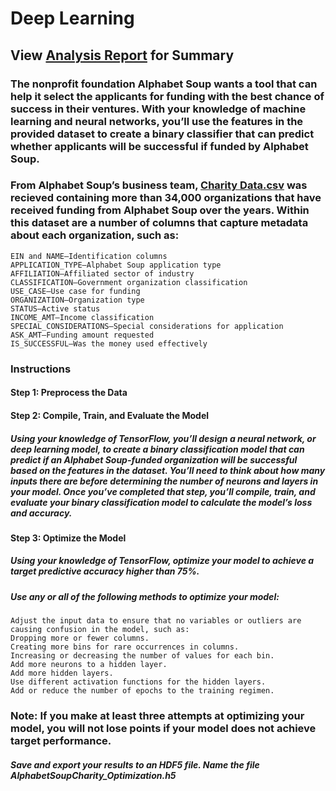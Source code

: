 # Deep Learning 

## View [Analysis Report](Analysis_Report.pdf) for Summary 

### The nonprofit foundation Alphabet Soup wants a tool that can help it select the applicants for funding with the best chance of success in their ventures. With your knowledge of machine learning and neural networks, you’ll use the features in the provided dataset to create a binary classifier that can predict whether applicants will be successful if funded by Alphabet Soup.

### From Alphabet Soup’s business team, [Charity Data.csv]("https://static.bc-edx.com/data/dl-1-2/m21/lms/starter/charity_data.csv") was recieved containing more than 34,000 organizations that have received funding from Alphabet Soup over the years. Within this dataset are a number of columns that capture metadata about each organization, such as:

    EIN and NAME—Identification columns
    APPLICATION_TYPE—Alphabet Soup application type
    AFFILIATION—Affiliated sector of industry
    CLASSIFICATION—Government organization classification
    USE_CASE—Use case for funding
    ORGANIZATION—Organization type
    STATUS—Active status
    INCOME_AMT—Income classification
    SPECIAL_CONSIDERATIONS—Special considerations for application
    ASK_AMT—Funding amount requested
    IS_SUCCESSFUL—Was the money used effectively

### Instructions

#### Step 1: Preprocess the Data

#### Step 2: Compile, Train, and Evaluate the Model
##### Using your knowledge of TensorFlow, you’ll design a neural network, or deep learning model, to create a binary classification model that can predict if an Alphabet Soup-funded organization will be successful based on the features in the dataset. You’ll need to think about how many inputs there are before determining the number of neurons and layers in your model. Once you’ve completed that step, you’ll compile, train, and evaluate your binary classification model to calculate the model’s loss and accuracy.

#### Step 3: Optimize the Model
##### Using your knowledge of TensorFlow, optimize your model to achieve a target predictive accuracy higher than 75%.
##### Use any or all of the following methods to optimize your model:

    Adjust the input data to ensure that no variables or outliers are causing confusion in the model, such as:
    Dropping more or fewer columns.
    Creating more bins for rare occurrences in columns.
    Increasing or decreasing the number of values for each bin.
    Add more neurons to a hidden layer.
    Add more hidden layers.
    Use different activation functions for the hidden layers.
    Add or reduce the number of epochs to the training regimen.
    
### Note: If you make at least three attempts at optimizing your model, you will not lose points if your model does not achieve target performance.
##### Save and export your results to an HDF5 file. Name the file AlphabetSoupCharity_Optimization.h5
